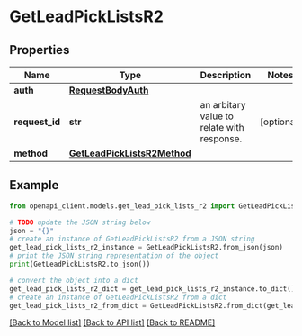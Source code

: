 # GetLeadPickListsR2


## Properties

Name | Type | Description | Notes
------------ | ------------- | ------------- | -------------
**auth** | [**RequestBodyAuth**](RequestBodyAuth.md) |  | 
**request_id** | **str** | an arbitary value to relate with response. | [optional] 
**method** | [**GetLeadPickListsR2Method**](GetLeadPickListsR2Method.md) |  | 

## Example

```python
from openapi_client.models.get_lead_pick_lists_r2 import GetLeadPickListsR2

# TODO update the JSON string below
json = "{}"
# create an instance of GetLeadPickListsR2 from a JSON string
get_lead_pick_lists_r2_instance = GetLeadPickListsR2.from_json(json)
# print the JSON string representation of the object
print(GetLeadPickListsR2.to_json())

# convert the object into a dict
get_lead_pick_lists_r2_dict = get_lead_pick_lists_r2_instance.to_dict()
# create an instance of GetLeadPickListsR2 from a dict
get_lead_pick_lists_r2_from_dict = GetLeadPickListsR2.from_dict(get_lead_pick_lists_r2_dict)
```
[[Back to Model list]](../README.md#documentation-for-models) [[Back to API list]](../README.md#documentation-for-api-endpoints) [[Back to README]](../README.md)


